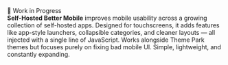 <div class="wip-badge" title="This project is still baking">🚧 Work in Progress</div>
<strong>Self-Hosted Better Mobile</strong> improves mobile usability across a growing collection of self-hosted apps. Designed for touchscreens, it adds features like app-style launchers, collapsible categories, and cleaner layouts — all injected with a single line of JavaScript. Works alongside Theme Park themes but focuses purely on fixing bad mobile UI. Simple, lightweight, and constantly expanding.